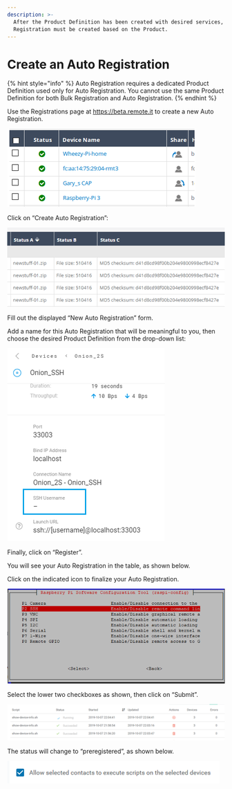 ```yaml
---
description: >-
  After the Product Definition has been created with desired services, an Auto
  Registration must be created based on the Product.
---
```


# Create an Auto Registration

{% hint style="info" %}
Auto Registration requires a dedicated Product Definition used only for Auto Registration. You cannot use the same Product Definition for both Bulk Registration and Auto Registration.
{% endhint %}

Use the Registrations page at https://beta.remote.it to create a new Auto Registration.

![](../../.gitbook/assets/image%20%28326%29.png)

Click on “Create Auto Registration”:

![](../../.gitbook/assets/image%20%28237%29.png)

Fill out the displayed “New Auto Registration” form. 

Add a name for this Auto Registration that will be meaningful to you, then choose the desired Product Definition from the drop-down list:

![](../../.gitbook/assets/image%20%28355%29.png)

Finally, click on “Register”.

You will see your Auto Registration in the table, as shown below.

Click on the indicated icon to finalize your Auto Registration.

![](../../.gitbook/assets/image%20%28104%29.png)

Select the lower two checkboxes as shown, then click on “Submit”. 

![](../../.gitbook/assets/image%20%28182%29.png)

The status will change to “preregistered”, as shown below.

![](../../.gitbook/assets/image%20%2899%29.png)


